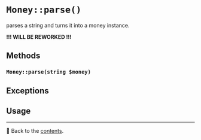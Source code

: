 # `Money::parse()`

parses a string and turns it into a money instance.

**!!! WILL BE REWORKED !!!**

## Methods

### `Money::parse(string $money)`

## Exceptions

## Usage 

---

📌 Back to the [contents](/README.md#table-of-contents).
